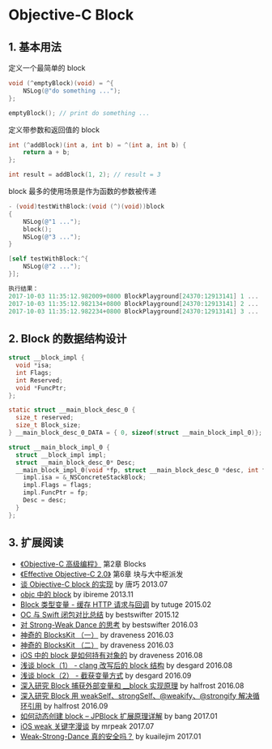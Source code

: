 # Objective-C Block

## 1. 基本用法

定义一个最简单的 block
``` Objective-C
void (^emptyBlock)(void) = ^{
    NSLog(@"do something ...");
};

emptyBlock(); // print do something ...
```

定义带参数和返回值的 block
``` Objective-C
int (^addBlock)(int a, int b) = ^(int a, int b) {
    return a + b;
};

int result = addBlock(1, 2); // result = 3
```

block 最多的使用场景是作为函数的参数被传递
``` Objective-C
- (void)testWithBlock:(void (^)(void))block
{
    NSLog(@"1 ...");
    block();
    NSLog(@"3 ...");
}

[self testWithBlock:^{
    NSLog(@"2 ...");
}];

执行结果：
2017-10-03 11:35:12.982009+0800 BlockPlayground[24370:12913141] 1 ...
2017-10-03 11:35:12.982134+0800 BlockPlayground[24370:12913141] 2 ...
2017-10-03 11:35:12.982234+0800 BlockPlayground[24370:12913141] 3 ...
```

## 2. Block 的数据结构设计

``` C
struct __block_impl {
  void *isa;
  int Flags;
  int Reserved;
  void *FuncPtr;
};

static struct __main_block_desc_0 {
  size_t reserved;
  size_t Block_size;
} __main_block_desc_0_DATA = { 0, sizeof(struct __main_block_impl_0)};

struct __main_block_impl_0 {
  struct __block_impl impl;
  struct __main_block_desc_0* Desc;
  __main_block_impl_0(void *fp, struct __main_block_desc_0 *desc, int flags=0) {
    impl.isa = &_NSConcreteStackBlock;
    impl.Flags = flags;
    impl.FuncPtr = fp;
    Desc = desc;
  }
};
```

## 3. 扩展阅读
- [《Objective-C 高级编程》](https://book.douban.com/subject/24720270/) 第2章 Blocks
- [《Effective Objective-C 2.0》](https://book.douban.com/subject/25829244/) 第6章 块与大中枢派发
- [谈 Objective-C block 的实现](http://blog.devtang.com/2013/07/28/a-look-inside-blocks/) by 唐巧 2013.07
- [objc 中的 block](https://blog.ibireme.com/2013/11/27/objc-block/) by ibireme 2013.11
- [Block 类型变量 - 缓存 HTTP 请求与回调](http://tutuge.me/2015/02/19/Block类型变量-缓存Http请求与回调/) by tutuge 2015.02
- [OC 与 Swift 闭包对比总结](http://www.jianshu.com/p/d0d7b519fec1) by bestswifter 2015.12
- [对 Strong-Weak Dance 的思考](http://www.jianshu.com/p/4ec18161d790) by bestswifter 2016.03
- [神奇的 BlocksKit （一）](https://draveness.me/blockskit-1) by draveness 2016.03
- [神奇的 BlocksKit （二）](https://draveness.me/blockskit-2) by draveness 2016.03
- [iOS 中的 block 是如何持有对象的](https://draveness.me/block-retain-object) by draveness 2016.08
- [浅谈 block（1） - clang 改写后的 block 结构](http://www.desgard.com/block1/) by desgard 2016.08
- [浅谈 block（2） - 截获变量方式](http://www.desgard.com/block2/) by desgard 2016.09
- [深入研究 Block 捕获外部变量和 __block 实现原理](https://halfrost.com/ios_block/) by halfrost 2016.08
- [深入研究 Block 用 weakSelf、strongSelf、@weakify、@strongify 解决循环引用](https://halfrost.com/ios_block_retain_circle/) by halfrost 2016.09
- [如何动态创建 block – JPBlock 扩展原理详解](http://blog.cnbang.net/tech/3332/) by bang 2017.01
- [iOS weak 关键字漫谈](http://mrpeak.cn/blog/ios-weak/) by mrpeak 2017.07
- [Weak-Strong-Dance 真的安全吗？](http://www.jianshu.com/p/737999a30544) by kuailejim 2017.01